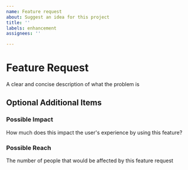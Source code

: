 ```yaml
---
name: Feature request
about: Suggest an idea for this project
title: ''
labels: enhancement
assignees: ''

---
```


# Feature Request
A clear and concise description of what the problem is


## Optional Additional Items

### Possible Impact
How much does this impact the user's experience by using this feature?

### Possible Reach
The number of people that would be affected by this feature request
